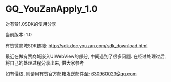 # GQ_YouZanApply_1.0
对有赞1.0SDK的使用分享

当前版本: 1.0

有赞微商城SDK链接: http://sdk.doc.youzan.com/sdk_download.html

最近在做有赞商城嵌入UIWebView的部分, 中间遇到了很多问题. 在经过处理过后, 将自己的处理过程分享出来, 供大家参考

如有侵权, 则请用有赞官方邮箱发送邮件至: 630960023@qq.com
